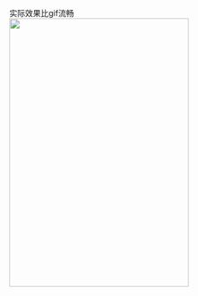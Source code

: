 实际效果比gif流畅  
<img src="https://raw.githubusercontent.com/KingZD/widget_view/master/battery/screen/battery.gif" width="320px" height="480px">

